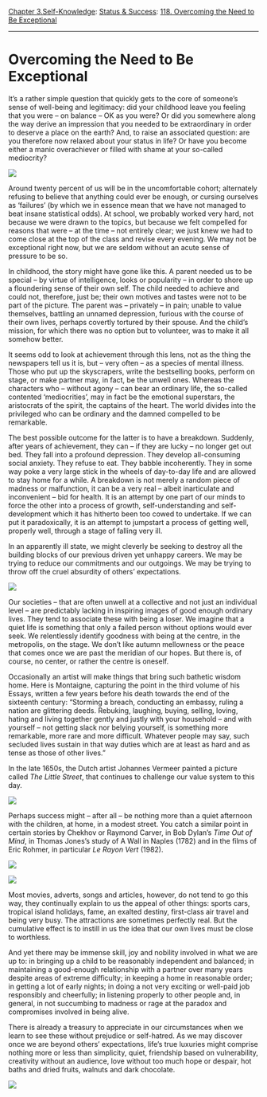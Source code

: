 [Chapter 3.Self-Knowledge](https://www.theschooloflife.com/thebookoflife/category/self-knowledge/): [Status & Success](https://www.theschooloflife.com/thebookoflife/category/work/status-and-success/): [118. Overcoming the Need to Be Exceptional](https://www.theschooloflife.com/thebookoflife/overcoming-the-need-to-be-exceptional/)

* * *

# Overcoming the Need to Be Exceptional

It’s a rather simple question that quickly gets to the core of someone’s sense of well-being and legitimacy: did your childhood leave you feeling that you were – on balance – OK as you were? Or did you somewhere along the way derive an impression that you needed to be extraordinary in order to deserve a place on the earth? And, to raise an associated question: are you therefore now relaxed about your status in life? Or have you become either a manic overachiever or filled with shame at your so-called mediocrity?

![](https://www.theschooloflife.com/thebookoflife/wp-content/uploads/2019/05/1200px-Orville_Wrights_Test_His_Glider_at_Kitty_Hawk_NC_13066341174-1024x648.jpg)

Around twenty percent of us will be in the uncomfortable cohort; alternately refusing to believe that anything could ever be enough, or cursing ourselves as ‘failures’ (by which we in essence mean that we have not managed to beat insane statistical odds). At school, we probably worked very hard, not because we were drawn to the topics, but because we felt compelled for reasons that were – at the time – not entirely clear; we just knew we had to come close at the top of the class and revise every evening. We may not be exceptional right now, but we are seldom without an acute sense of pressure to be so.

In childhood, the story might have gone like this. A parent needed us to be special – by virtue of intelligence, looks or popularity – in order to shore up a floundering sense of their own self. The child needed to achieve and could not, therefore, just be; their own motives and tastes were not to be part of the picture. The parent was – privately – in pain; unable to value themselves, battling an unnamed depression, furious with the course of their own lives, perhaps covertly tortured by their spouse. And the child’s mission, for which there was no option but to volunteer, was to make it all somehow better.

It seems odd to look at achievement through this lens, not as the thing the newspapers tell us it is, but – very often – as a species of mental illness. Those who put up the skyscrapers, write the bestselling books, perform on stage, or make partner may, in fact, be the unwell ones. Whereas the characters who – without agony – can bear an ordinary life, the so-called contented ‘mediocrities’, may in fact be the emotional superstars, the aristocrats of the spirit, the captains of the heart. The world divides into the privileged who can be ordinary and the damned compelled to be remarkable.

The best possible outcome for the latter is to have a breakdown. Suddenly, after years of achievement, they can – if they are lucky – no longer get out bed. They fall into a profound depression. They develop all-consuming social anxiety. They refuse to eat. They babble incoherently. They in some way poke a very large stick in the wheels of day-to-day life and are allowed to stay home for a while. A breakdown is not merely a random piece of madness or malfunction, it can be a very real – albeit inarticulate and inconvenient – bid for health. It is an attempt by one part of our minds to force the other into a process of growth, self-understanding and self-development which it has hitherto been too cowed to undertake. If we can put it paradoxically, it is an attempt to jumpstart a process of getting well, properly well, through a stage of falling very ill.

In an apparently ill state, we might cleverly be seeking to destroy all the building blocks of our previous driven yet unhappy careers. We may be trying to reduce our commitments and our outgoings. We may be trying to throw off the cruel absurdity of others’ expectations.

![](https://www.theschooloflife.com/thebookoflife/wp-content/uploads/2019/05/1101px-Wright-Fort_Myer-1024x837.jpg)

Our societies – that are often unwell at a collective and not just an individual level – are predictably lacking in inspiring images of good enough ordinary lives. They tend to associate these with being a loser. We imagine that a quiet life is something that only a failed person without options would ever seek. We relentlessly identify goodness with being at the centre, in the metropolis, on the stage. We don’t like autumn mellowness or the peace that comes once we are past the meridian of our hopes. But there is, of course, no center, or rather the centre is oneself.

Occasionally an artist will make things that bring such bathetic wisdom home. Here is Montaigne, capturing the point in the third volume of his Essays, written a few years before his death towards the end of the sixteenth century: “Storming a breach, conducting an embassy, ruling a nation are glittering deeds. Rebuking, laughing, buying, selling, loving, hating and living together gently and justly with your household – and with yourself – not getting slack nor belying yourself, is something more remarkable, more rare and more difficult. Whatever people may say, such secluded lives sustain in that way duties which are at least as hard and as tense as those of other lives.”

In the late 1650s, the Dutch artist Johannes Vermeer painted a picture called _The Little Street_, that continues to challenge our value system to this day. &nbsp;

![](https://www.theschooloflife.com/thebookoflife/wp-content/uploads/2019/05/727px-Johannes_Vermeer_-_Gezicht_op_huizen_in_Delft_bekend_als_Het_straatje_-_Google_Art_Project.jpg)

Perhaps success might – after all – be nothing more than a quiet afternoon with the children, at home, in a modest street. You catch a similar point in certain stories by Chekhov or Raymond Carver, in Bob Dylan’s _Time Out of Mind_, in Thomas Jones’s study of A Wall in Naples (1782) and in the films of Eric Rohmer, in particular _Le Rayon Vert_ (1982).

![](https://www.theschooloflife.com/thebookoflife/wp-content/uploads/2019/05/ThomasJonesMauerInNeapel-1024x754.jpg)

![](https://www.theschooloflife.com/thebookoflife/wp-content/uploads/2019/05/la-rayon-very.jpg)

Most movies, adverts, songs and articles, however, do not tend to go this way, they continually explain to us the appeal of other things: sports cars, tropical island holidays, fame, an exalted destiny, first-class air travel and being very busy. The attractions are sometimes perfectly real. But the cumulative effect is to instill in us the idea that our own lives must be close to worthless.

And yet there may be immense skill, joy and nobility involved in what we are up to: in bringing up a child to be reasonably independent and balanced; in maintaining a good-enough relationship with a partner over many years despite areas of extreme difficulty; in keeping a home in reasonable order; in getting a lot of early nights; in doing a not very exciting or well-paid job responsibly and cheerfully; in listening properly to other people and, in general, in not succumbing to madness or rage at the paradox and compromises involved in being alive.

There is already a treasury to appreciate in our circumstances when we learn to see these without prejudice or self-hatred. As we may discover once we are beyond others’ expectations, life’s true luxuries might comprise nothing more or less than simplicity, quiet, friendship based on vulnerability, creativity without an audience, love without too much hope or despair, hot baths and dried fruits, walnuts and dark chocolate.

[![](https://img.youtube.com/vi/pvgfucVF5cU/0.jpg)](https://www.youtube.com/embed/pvgfucVF5cU '')
